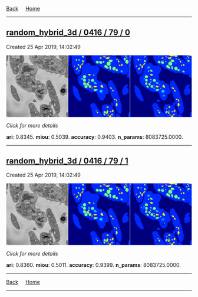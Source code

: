 
[Back](..)&nbsp;&nbsp;&nbsp;&nbsp;&nbsp;[Home](https://leapmanlab.github.io/snapshots)

---

<div class="summary"><a href="0"><h2>random_hybrid_3d / 0416 / 79 / 0</h2></a><p>Created 25 Apr 2019, 14:02:49
</p><a href="0"><img src="0/media/summary.png" align="center"></a><p>
<i>Click for more details</i>
</p></div>

**ari**: 0.8345. **miou**: 0.5039. **accuracy**: 0.9403. **n_params**: 8083725.0000. 

---

<div class="summary"><a href="1"><h2>random_hybrid_3d / 0416 / 79 / 1</h2></a><p>Created 25 Apr 2019, 14:02:49
</p><a href="1"><img src="1/media/summary.png" align="center"></a><p>
<i>Click for more details</i>
</p></div>

**ari**: 0.8360. **miou**: 0.5011. **accuracy**: 0.9399. **n_params**: 8083725.0000. 

---

[Back](..)&nbsp;&nbsp;&nbsp;&nbsp;&nbsp;[Home](https://leapmanlab.github.io/snapshots)

---